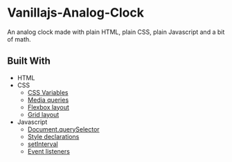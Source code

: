 # Vanillajs-Analog-Clock

An analog clock made with plain HTML, plain CSS, plain Javascript and a bit of math.

## Built With

- HTML
- CSS
  - [CSS Variables](https://developer.mozilla.org/en-US/docs/Web/CSS/Using_CSS_custom_properties)
  - [Media queries](https://developer.mozilla.org/en-US/docs/Web/CSS/Media_Queries)
  - [Flexbox layout](https://developer.mozilla.org/en-US/docs/Web/CSS/CSS_Flexible_Box_Layout)
  - [Grid layout](https://developer.mozilla.org/en-US/docs/Web/CSS/CSS_Grid_Layout)
- Javascript
  - [Document.querySelector](https://developer.mozilla.org/en-US/docs/Web/API/Document/querySelector)
  - [Style declarations](https://developer.mozilla.org/en-US/docs/Web/API/HTMLElement/style)
  - [setInterval](https://developer.mozilla.org/en-US/docs/Web/API/WindowOrWorkerGlobalScope/setInterval)
  - [Event listeners](https://developer.mozilla.org/en-US/docs/Web/API/EventTarget/addEventListener)
